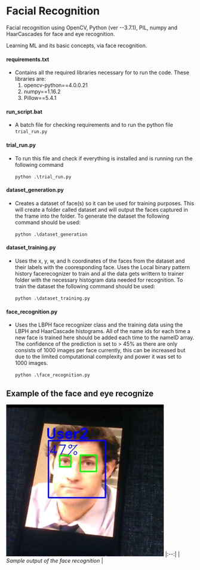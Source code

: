 # Facial Recognition

Facial recognition using OpenCV, Python (ver --3.7.1), PIL, numpy and HaarCascades for face and eye recognition.

Learning ML and its basic concepts, via face recognition.

#### requirements.txt
- Contains all the required libraries necessary for to run the code. These libraries are:
    1. opencv-python==4.0.0.21
    2. numpy==1.16.2
    3. Pillow==5.4.1

#### run_script.bat
- A batch file for checking requirements and to run the python file ```trial_run.py```

#### trial_run.py
- To run this file and check if everything is installed and is running run the following command 

    ```python .\trial_run.py```

#### dataset_generation.py
- Creates a dataset of face(s) so it can be used for training purposes. This will create a folder called dataset and will output the faces captured in the frame into the folder. To generate the dataset the following command should be used:

    ```python .\dataset_generation```

#### dataset_training.py
- Uses the x, y, w, and h coordinates of the faces from the dataset and their labels with the cooresponding face. Uses the Local binary pattern history facerecognizer to train and al the data gets writtern to trainer folder with the necessary histogram data needed for recognition. To train the dataset the following command should be used:

    ```python .\dataset_training.py```

#### face_recognition.py
- Uses the LBPH face recognizer class and the training data using the LBPH and HaarCascade histograms. All of the name ids for each time a new face is trained here should be added each time to the nameID array. The confidence of the prediction is set to > 45% as there are only consists of 1000 images per face currently, this can be increased but due to the limited computational complexity and power it was set to 1000 images.

    ```python .\face_recognition.py```

## Example of the face and eye recognize
![](Sample.JPG)
|:--:| 
| *Sample output of the face recognition* |
